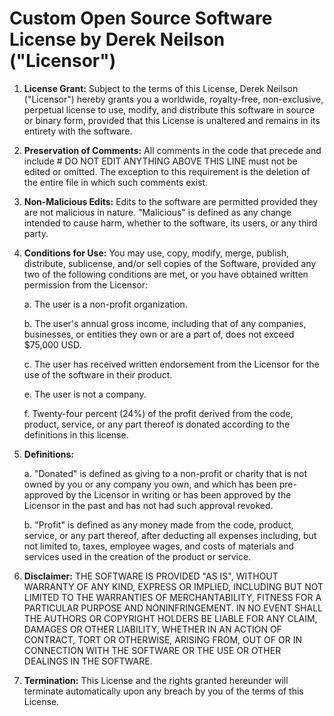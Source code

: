 # Custom Open Source Software License by Derek Neilson ("Licensor")

1. **License Grant:** Subject to the terms of this License, Derek Neilson ("Licensor") hereby grants you a worldwide, royalty-free, non-exclusive, perpetual license to use, modify, and distribute this software in source or binary form, provided that this License is unaltered and remains in its entirety with the software.

2. **Preservation of Comments:** All comments in the code that precede and include # DO NOT EDIT ANYTHING ABOVE THIS LINE must not be edited or omitted. The exception to this requirement is the deletion of the entire file in which such comments exist.

3. **Non-Malicious Edits:** Edits to the software are permitted provided they are not malicious in nature. "Malicious" is defined as any change intended to cause harm, whether to the software, its users, or any third party.

4. **Conditions for Use:** You may use, copy, modify, merge, publish, distribute, sublicense, and/or sell copies of the Software, provided any two of the following conditions are met, or you have obtained written permission from the Licensor:

   a. The user is a non-profit organization.

   b. The user's annual gross income, including that of any companies, businesses, or entities they own or are a part of, does not exceed $75,000 USD.

   c. The user has received written endorsement from the Licensor for the use of the software in their product.

   e. The user is not a company.

   f. Twenty-four percent (24%) of the profit derived from the code, product, service, or any part thereof is donated according to the definitions in this license.

5. **Definitions:**

   a. "Donated" is defined as giving to a non-profit or charity that is not owned by you or any company you own, and which has been pre-approved by the Licensor in writing or has been approved by the Licensor in the past and has not had such approval revoked.

   b. "Profit" is defined as any money made from the code, product, service, or any part thereof, after deducting all expenses including, but not limited to, taxes, employee wages, and costs of materials and services used in the creation of the product or service.

6. **Disclaimer:** THE SOFTWARE IS PROVIDED "AS IS", WITHOUT WARRANTY OF ANY KIND, EXPRESS OR IMPLIED, INCLUDING BUT NOT LIMITED TO THE WARRANTIES OF MERCHANTABILITY, FITNESS FOR A PARTICULAR PURPOSE AND NONINFRINGEMENT. IN NO EVENT SHALL THE AUTHORS OR COPYRIGHT HOLDERS BE LIABLE FOR ANY CLAIM, DAMAGES OR OTHER LIABILITY, WHETHER IN AN ACTION OF CONTRACT, TORT OR OTHERWISE, ARISING FROM, OUT OF OR IN CONNECTION WITH THE SOFTWARE OR THE USE OR OTHER DEALINGS IN THE SOFTWARE.

7. **Termination:** This License and the rights granted hereunder will terminate automatically upon any breach by you of the terms of this License.
